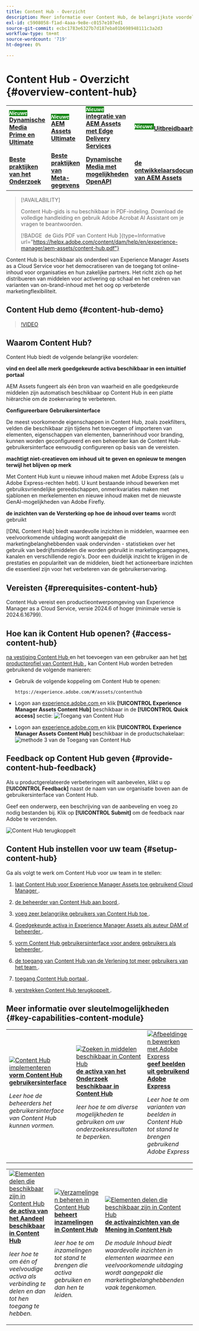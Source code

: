 ```yaml
---
title: Content Hub - Overzicht
description: Meer informatie over Content Hub, de belangrijkste voordelen ervan, hoe u deze kunt openen en hoe u feedback kunt geven over de opties die beschikbaar zijn in Content Hub.
exl-id: c5908058-f1ad-4aaa-9e8e-c0157e107ed1
source-git-commit: ecbc1783e6327b7d187eba01b698948111c3a2d3
workflow-type: tm+mt
source-wordcount: '719'
ht-degree: 0%

---
```


# Content Hub - Overzicht {#overview-content-hub}

<table>
    <tr>
        <td>
            <sup style= "background-color:#008000; color:#FFFFFF; font-weight:bold"><i> Nieuwe </i></sup> <a href="/help/assets/dynamic-media/dm-prime-ultimate.md"><b> Dynamische Media Prime en Ultimate </b></a>
        </td>
        <td>
            <sup style= "background-color:#008000; color:#FFFFFF; font-weight:bold"><i> Nieuwe </i></sup> <a href="/help/assets/assets-ultimate-overview.md"><b> AEM Assets Ultimate </b></a>
        </td>
        <td>
            <sup style= "background-color:#008000; color:#FFFFFF; font-weight:bold"><i> Nieuwe </i></sup> <a href="/help/assets/integrate-aem-assets-edge-delivery-services.md"><b> integratie van AEM Assets met Edge Delivery Services </b></a>
        </td>
        <td>
            <sup style= "background-color:#008000; color:#FFFFFF; font-weight:bold"><i> Nieuwe </i></sup> <a href="/help/assets/aem-assets-view-ui-extensibility.md"><b> Uitbreidbaarheid UI </b></a>
        </td>
          <td>
            <sup style= "background-color:#008000; color:#FFFFFF; font-weight:bold"><i> Nieuw </i></sup> <a href="/help/assets/dynamic-media/enable-dynamic-media-prime-and-ultimate.md"><b> laat Dynamische Media Prime en Ultimate </b></a> toe
        </td>
    </tr>
    <tr>
        <td>
            <a href="/help/assets/search-best-practices.md"><b> Beste praktijken van het Onderzoek </b></a>
        </td>
        <td>
            <a href="/help/assets/metadata-best-practices.md"><b> Beste praktijken van Meta-gegevens </b></a>
        </td>
        <td>
            <a href="/help/assets/dynamic-media-open-apis-overview.md"><b> Dynamische Media met mogelijkheden OpenAPI </b></a>
        </td>
        <td>
            <a href="https://developer.adobe.com/experience-cloud/experience-manager-apis/"><b> de ontwikkelaarsdocumentatie van AEM Assets </b></a>
        </td>
    </tr>
</table>

>[!AVAILABILITY]
>
>Content Hub-gids is nu beschikbaar in PDF-indeling. Download de volledige handleiding en gebruik Adobe Acrobat AI Assistant om je vragen te beantwoorden.
>
>[!BADGE &#x200B; de Gids PDF van Content Hub &#x200B;]{type=Informative url="https://helpx.adobe.com/content/dam/help/en/experience-manager/aem-assets/content-hub.pdf"}

Content Hub is beschikbaar als onderdeel van Experience Manager Assets as a Cloud Service voor het democratiseren van de toegang tot online-inhoud voor organisaties en hun zakelijke partners. Het richt zich op het distribueren van middelen voor activering op schaal en het creëren van varianten van on-brand-inhoud met het oog op verbeterde marketingflexibiliteit.

## Content Hub demo {#content-hub-demo}

>[!VIDEO](https://video.tv.adobe.com/v/3463712)

## Waarom Content Hub?

Content Hub biedt de volgende belangrijke voordelen:

**vind en deel alle merk goedgekeurde activa beschikbaar in een intuïtief portaal**

AEM Assets fungeert als één bron van waarheid en alle goedgekeurde middelen zijn automatisch beschikbaar op Content Hub in een platte hiërarchie om de zoekervaring te verbeteren.

**Configureerbare Gebruikersinterface**

De meest voorkomende eigenschappen in Content Hub, zoals zoekfilters, velden die beschikbaar zijn tijdens het toevoegen of importeren van elementen, eigenschappen van elementen, bannerinhoud voor branding, kunnen worden geconfigureerd en een beheerder kan de Content Hub-gebruikersinterface eenvoudig configureren op basis van de vereisten.

**machtigt niet-creatieven om inhoud uit te geven en opnieuw te mengen terwijl het blijven op merk**

Met Content Hub kunt u nieuwe inhoud maken met Adobe Express (als u Adobe Express-rechten hebt). U kunt bestaande inhoud bewerken met gebruiksvriendelijke gereedschappen, onmerkvariaties maken met sjablonen en merkelementen en nieuwe inhoud maken met de nieuwste GenAI-mogelijkheden van Adobe Firefly.

**de inzichten van de Versterking op hoe de inhoud over teams** wordt gebruikt

[!DNL Content Hub] biedt waardevolle inzichten in middelen, waarmee een veelvoorkomende uitdaging wordt aangepakt die marketingbelanghebbenden vaak ondervinden - statistieken over het gebruik van bedrijfsmiddelen die worden gebruikt in marketingcampagnes, kanalen en verschillende regio&#39;s. Door een duidelijk inzicht te krijgen in de prestaties en populariteit van de middelen, biedt het actioneerbare inzichten die essentieel zijn voor het verbeteren van de gebruikerservaring.

## Vereisten {#prerequisites-content-hub}

Content Hub vereist een productieontwerpomgeving van Experience Manager as a Cloud Service, versie 2024.6 of hoger (minimale versie is 2024.6.16799).

## Hoe kan ik Content Hub openen? {#access-content-hub}

[ na vestiging Content Hub ](/help/assets/deploy-content-hub.md) en het toevoegen van een gebruiker aan het [ het productprofiel van Content Hub ](/help/assets/deploy-content-hub.md#content-hub-instance-product-profile), kan Content Hub worden betreden gebruikend de volgende manieren:

* Gebruik de volgende koppeling om Content Hub te openen:

  `https://experience.adobe.com/#/assets/contenthub`

* Logon aan [ experience.adobe.com ](https://auth.services.adobe.com/en_GB/index.html?callback=https%3A%2F%2Fims-na1.adobelogin.com%2Fims%2Fadobeid%2Fexc_app%2FAdobeID%2Ftoken%3Fredirect_uri%3Dhttps%253A%252F%252Fexperience.adobe.com%252F%2523old_hash%253Dold_hash%253D%252523%25252F%2526from_ims%253Dtrue%253Fclient_id%253Dexc_app%2526api%253Dauthorize%2526scope%253Dab.manage%252Caccount_cluster.read%252Cadditional_info%252Cadditional_info.job_function%252Cadditional_info.projectedProductContext%252Cadditional_info.roles%252CAdobeID%252Cadobeio.appregistry.read%252Cadobeio_api%252Caudiencemanager_api%252Ccreative_cloud%252Cmps%252Copenid%252Corg.read%252Cpps.read%252Cread_organizations%252Cread_pc%252Cread_pc.acp%252Cread_pc.dma_tartan%252Csession%26state%3D%257B%2522jslibver%2522%253A%2522v2-v0.31.0-2-g1e8a8a8%2522%252C%2522nonce%2522%253A%25222316022399331147%2522%257D%26code_challenge_method%3Dplain%26use_ms_for_expiry%3Dtrue&client_id=exc_app&scope=ab.manage%2Caccount_cluster.read%2Cadditional_info%2Cadditional_info.job_function%2Cadditional_info.projectedProductContext%2Cadditional_info.roles%2CAdobeID%2Cadobeio.appregistry.read%2Cadobeio_api%2Caudiencemanager_api%2Ccreative_cloud%2Cmps%2Copenid%2Corg.read%2Cpps.read%2Cread_organizations%2Cread_pc%2Cread_pc.acp%2Cread_pc.dma_tartan%2Csession&state=%7B%22jslibver%22%3A%22v2-v0.31.0-2-g1e8a8a8%22%2C%22nonce%22%3A%222316022399331147%22%7D&relay=64da7fa8-cd9e-47cf-9892-7f3ef3092f8c&locale=en_GB&flow_type=token&dctx_id=v%3A2%2Cs%2Cf%2Cb8e64530-b013-11ee-a6c1-e721bdec0171&idp_flow_type=login&response_type=token&profile_filter=%7B%22findFirst%22%3Atrue%2C+%22fallbackToAA%22%3Atrue%2C+%22preferForwardProfile%22%3Atrue%2C+%22searchEntireCluster%22%3Atrue%7D%3B+isOwnedByOrg%28%2776B329395DF155D60A495E2C%40AdobeOrg%27%29&code_challenge_method=plain&redirect_uri=https%3A%2F%2Fexperience.adobe.com%2F%23old_hash%3Dold_hash%3D%2523%252F%26from_ims%3Dtrue%3Fclient_id%3Dexc_app%26api%3Dauthorize%26scope%3Dab.manage%2Caccount_cluster.read%2Cadditional_info%2Cadditional_info.job_function%2Cadditional_info.projectedProductContext%2Cadditional_info.roles%2CAdobeID%2Cadobeio.appregistry.read%2Cadobeio_api%2Caudiencemanager_api%2Ccreative_cloud%2Cmps%2Copenid%2Corg.read%2Cpps.read%2Cread_organizations%2Cread_pc%2Cread_pc.acp%2Cread_pc.dma_tartan%2Csession&use_ms_for_expiry=true#/) en klik **[!UICONTROL Experience Manager Assets Content Hub]** beschikbaar in de **[!UICONTROL Quick access]** sectie:
  ![ Toegang van Content Hub ](assets/access-content-hub.png)

* Logon aan [ experience.adobe.com ](https://auth.services.adobe.com/en_GB/index.html?callback=https%3A%2F%2Fims-na1.adobelogin.com%2Fims%2Fadobeid%2Fexc_app%2FAdobeID%2Ftoken%3Fredirect_uri%3Dhttps%253A%252F%252Fexperience.adobe.com%252F%2523old_hash%253Dold_hash%253D%252523%25252F%2526from_ims%253Dtrue%253Fclient_id%253Dexc_app%2526api%253Dauthorize%2526scope%253Dab.manage%252Caccount_cluster.read%252Cadditional_info%252Cadditional_info.job_function%252Cadditional_info.projectedProductContext%252Cadditional_info.roles%252CAdobeID%252Cadobeio.appregistry.read%252Cadobeio_api%252Caudiencemanager_api%252Ccreative_cloud%252Cmps%252Copenid%252Corg.read%252Cpps.read%252Cread_organizations%252Cread_pc%252Cread_pc.acp%252Cread_pc.dma_tartan%252Csession%26state%3D%257B%2522jslibver%2522%253A%2522v2-v0.31.0-2-g1e8a8a8%2522%252C%2522nonce%2522%253A%25222316022399331147%2522%257D%26code_challenge_method%3Dplain%26use_ms_for_expiry%3Dtrue&client_id=exc_app&scope=ab.manage%2Caccount_cluster.read%2Cadditional_info%2Cadditional_info.job_function%2Cadditional_info.projectedProductContext%2Cadditional_info.roles%2CAdobeID%2Cadobeio.appregistry.read%2Cadobeio_api%2Caudiencemanager_api%2Ccreative_cloud%2Cmps%2Copenid%2Corg.read%2Cpps.read%2Cread_organizations%2Cread_pc%2Cread_pc.acp%2Cread_pc.dma_tartan%2Csession&state=%7B%22jslibver%22%3A%22v2-v0.31.0-2-g1e8a8a8%22%2C%22nonce%22%3A%222316022399331147%22%7D&relay=64da7fa8-cd9e-47cf-9892-7f3ef3092f8c&locale=en_GB&flow_type=token&dctx_id=v%3A2%2Cs%2Cf%2Cb8e64530-b013-11ee-a6c1-e721bdec0171&idp_flow_type=login&response_type=token&profile_filter=%7B%22findFirst%22%3Atrue%2C+%22fallbackToAA%22%3Atrue%2C+%22preferForwardProfile%22%3Atrue%2C+%22searchEntireCluster%22%3Atrue%7D%3B+isOwnedByOrg%28%2776B329395DF155D60A495E2C%40AdobeOrg%27%29&code_challenge_method=plain&redirect_uri=https%3A%2F%2Fexperience.adobe.com%2F%23old_hash%3Dold_hash%3D%2523%252F%26from_ims%3Dtrue%3Fclient_id%3Dexc_app%26api%3Dauthorize%26scope%3Dab.manage%2Caccount_cluster.read%2Cadditional_info%2Cadditional_info.job_function%2Cadditional_info.projectedProductContext%2Cadditional_info.roles%2CAdobeID%2Cadobeio.appregistry.read%2Cadobeio_api%2Caudiencemanager_api%2Ccreative_cloud%2Cmps%2Copenid%2Corg.read%2Cpps.read%2Cread_organizations%2Cread_pc%2Cread_pc.acp%2Cread_pc.dma_tartan%2Csession&use_ms_for_expiry=true#/) en klik **[!UICONTROL Experience Manager Assets Content Hub]** beschikbaar in de productschakelaar:
  ![ methode 3 van de Toegang van Content Hub ](assets/access-content-hub-alternate.png)

## Feedback op Content Hub geven {#provide-content-hub-feedback}

Als u productgerelateerde verbeteringen wilt aanbevelen, klikt u op **[!UICONTROL Feedback]** naast de naam van uw organisatie boven aan de gebruikersinterface van Content Hub.

Geef een onderwerp, een beschrijving van de aanbeveling en voeg zo nodig bestanden bij. Klik op **[!UICONTROL Submit]** om de feedback naar Adobe te verzenden.

![ Content Hub terugkoppelt ](assets/content-hub-feedback.png)

## Content Hub instellen voor uw team {#setup-content-hub}

Ga als volgt te werk om Content Hub voor uw team in te stellen:

1. [ laat Content Hub voor Experience Manager Assets toe gebruikend Cloud Manager ](deploy-content-hub.md#enable-content-hub).

1. [ de beheerder van Content Hub aan boord ](deploy-content-hub.md#onboard-content-hub-administrator).

1. [ voeg zeer belangrijke gebruikers van Content Hub toe ](deploy-content-hub.md#onboard-content-hub-consumer-users).

1. [ Goedgekeurde activa in Experience Manager Assets als auteur DAM of beheerder ](approve-assets.md).

1. [ vorm Content Hub gebruikersinterface voor andere gebruikers als beheerder ](configure-content-hub-ui-options.md).

1. [ de toegang van Content Hub van de Verlening tot meer gebruikers van het team ](deploy-content-hub.md#onboard-content-hub-consumer-users).

1. [ toegang Content Hub portaal ](#access-content-hub).

1. [ verstrekken Content Hub terugkoppelt ](#provide-content-hub-feedback).


## Meer informatie over sleutelmogelijkheden {#key-capabilities-content-module}

<table>
<td>
   <a href="/help/assets/configure-content-hub-ui-options.md">
   <img alt="Content Hub implementeren" src="./assets/configure-assets.png" />
   </a>
   <div>
      <a href="/help/assets/configure-content-hub-ui-options.md">
      <strong> vorm Content Hub gebruikersinterface </strong>
      </a>
   </div>
   <p>
      <em> Leer hoe de beheerders het gebruikersinterface van Content Hub kunnen vormen. </em>
   </p>
</td>


<td>
   <a href="/help/assets/search-assets-content-hub.md">
   <img alt="Zoeken in middelen beschikbaar in Content Hub" src="./assets/search.png" />
   </a>
   <div>
      <a href="/help/assets/search-assets-content-hub.md">
      <strong> de activa van het Onderzoek beschikbaar in Content Hub </strong>
      </a>
   </div>
   <p>
      <em> leer hoe te om diverse mogelijkheden te gebruiken om uw onderzoeksresultaten te beperken.</em>
   </p>
</td>
<td>
   <a href="/help/assets/edit-images-content-hub.md">
   <img alt="Afbeeldingen bewerken met Adobe Express" src="./assets/edit-images-content-hub.png" />
   </a>
   <div>
      <a href="/help/assets/edit-images-content-hub.md">
      <strong> geef beelden uit gebruikend Adobe Express </strong>
      </a>
   </div>
   <p>
      <em> Leer hoe te om varianten van beelden in Content Hub tot stand te brengen gebruikend Adobe Express </em>
   </p>
</td>
</table>
<table>
<td>
   <a href="/help/assets/share-assets-content-hub.md">
   <img alt="Elementen delen die beschikbaar zijn in Content Hub" src="./assets/share-assets-banner.png" />
   </a>
   <div>
      <a href="/help/assets/share-assets-content-hub.md">
      <strong> de activa van het Aandeel beschikbaar in Content Hub </strong>
      </a>
   </div>
   <p>
      <em> leer hoe te om één of veelvoudige activa als verbinding te delen en dan tot hen toegang te hebben.</em>
   </p>
</td>
<td>
   <a href="/help/assets/collections-content-hub.md">
   <img alt="Verzamelingen beheren in Content Hub" src="./assets/manage-collection.png" />
   </a>
   <div>
      <a href="/help/assets/collections-content-hub.md">
      <strong> beheert inzamelingen in Content Hub </strong>
      </a>
   </div>
   <p>
      <em> leer hoe te om inzamelingen tot stand te brengen die activa gebruiken en dan hen te leiden.</em>
   </p>
</td>
<td>
   <a href="/help/assets/insights-content-hub.md">
   <img alt="Elementen delen die beschikbaar zijn in Content Hub" src="./assets/asset-insights-banner.jpg" />
   </a>
   <div>
      <a href="/help/assets/insights-content-hub.md">
      <strong> de activainzichten van de Mening in Content Hub </strong>
      </a>
   </div>
   <p>
      <em> De module Inhoud biedt waardevolle inzichten in elementen waarmee een veelvoorkomende uitdaging wordt aangepakt die marketingbelanghebbenden vaak tegenkomen. </em>
   </p>
</td>
</table>
